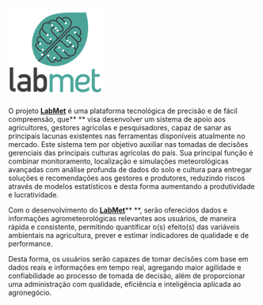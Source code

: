 # [![](/assets/logo.png)](http://www.labmet.com.br/)

O projeto [**LabMet**](http://www.labmet.com.br) é uma plataforma tecnológica de precisão e de fácil compreensão, que** ** visa desenvolver um sistema de apoio aos agricultores, gestores agrícolas e pesquisadores, capaz de sanar as principais lacunas existentes nas ferramentas disponíveis atualmente no mercado. Este sistema tem por objetivo auxiliar nas tomadas de decisões gerenciais das principais culturas agrícolas do país. Sua principal função é combinar monitoramento, localização e simulações meteorológicas avançadas com análise profunda de dados do solo e cultura para entregar soluções e recomendações aos gestores e produtores, reduzindo riscos através de modelos estatísticos e desta forma aumentando a produtividade e lucratividade.

Com o desenvolvimento do [**LabMet**](http://www.labmet.com.br)** **, serão oferecidos dados e informações agrometeorológicas relevantes aos usuários, de maneira rápida e consistente, permitindo quantificar o\(s\) efeito\(s\) das variáveis ambientais na agricultura, prever e estimar indicadores de qualidade e de performance.

Desta forma, os usuários serão capazes de tomar decisões com base em dados reais e informações em tempo real, agregando maior agilidade e confiabilidade ao processo de tomada de decisão, além de proporcionar uma administração com qualidade, eficiência e inteligência aplicada ao agronegócio.

